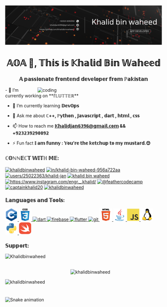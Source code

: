 ![logo](https://github.com/Khalidbinwaheed/Khalidbinwaheed/blob/main/Black%20and%20Red%20Tech%20Data%20Analyst%20LinkedIn%20Banner.png)


<h1 align="center">𝔸𝕆𝔸 👋, 𝕋𝕙𝕚𝕤 𝕚𝕤 𝕂𝕙𝕒𝕝𝕚𝕕 𝔹𝕚𝕟 𝕎𝕒𝕙𝕖𝕖𝕕</h1>
<h3 align="center">𝔸 𝕡𝕒𝕤𝕤𝕚𝕠𝕟𝕒𝕥𝕖 𝕗𝕣𝕠𝕟𝕥𝕖𝕟𝕕 𝕕𝕖𝕧𝕖𝕝𝕠𝕡𝕖𝕣 𝕗𝕣𝕠𝕞 ℙ𝕒𝕜𝕚𝕤𝕥𝕒𝕟</h3>
<img align="right" alt="coding" width="400" src= "https://camo.githubusercontent.com/018efa30f93ed202a5356744ad59b7f4b446bf50d2ea637948f870266170103f/68747470733a2f2f7374617469632e7769787374617469632e636f6d2f6d656469612f6233313361395f38396562656330633566333834633635613935353166306331656331386361397e6d76322e676966">
- 🔭 I’m currently working on **𝕗𝕃𝕌𝕋𝕋𝔼ℝ**

- 🌱 I’m currently learning **𝔻𝕖𝕧𝕆𝕡𝕤**

- 💬 Ask me about **ℂ++, ℙ𝕪𝕥𝕙𝕠𝕟 , 𝕁𝕒𝕧𝕒𝕤𝕔𝕣𝕚𝕡𝕥 , 𝕕𝕒𝕣𝕥 , 𝕙𝕥𝕞𝕝 , 𝕔𝕤𝕤**

- 📫 How to reach me **𝕂𝕙𝕒𝕝𝕚𝕕𝕛𝕒𝕟𝟞𝟛𝟡𝟞@𝕘𝕞𝕒𝕚𝕝.𝕔𝕠𝕞 && +𝟡𝟚𝟛𝟚𝟛𝟡𝟚𝟡𝟘𝟘𝟡𝟚**

- ⚡ Fun fact **𝕀 𝕒𝕞 𝕗𝕦𝕟𝕟𝕪 : 𝕐𝕠𝕦’𝕣𝕖 𝕥𝕙𝕖 𝕜𝕖𝕥𝕔𝕙𝕦𝕡 𝕥𝕠 𝕞𝕪 𝕞𝕦𝕤𝕥𝕒𝕣𝕕.😊**

<h3 align="left">ℂ𝕆ℕℕ𝔼ℂ𝕋 𝕎𝕀𝕋ℍ 𝕄𝔼:</h3>
<p align="left">
<a href="https://dev.to/khalidbinwaheed" target="blank"><img align="center" src="https://raw.githubusercontent.com/rahuldkjain/github-profile-readme-generator/master/src/images/icons/Social/devto.svg" alt="khalidbinwaheed" height="30" width="40" /></a>
<a href="https://linkedin.com/in/in/khalid-bin-waheed-956a722aa" target="blank"><img align="center" src="https://raw.githubusercontent.com/rahuldkjain/github-profile-readme-generator/master/src/images/icons/Social/linked-in-alt.svg" alt="in/khalid-bin-waheed-956a722aa" height="30" width="40" /></a>
<a href="https://stackoverflow.com/users/users/25022363/khalid-jan" target="blank"><img align="center" src="https://raw.githubusercontent.com/rahuldkjain/github-profile-readme-generator/master/src/images/icons/Social/stack-overflow.svg" alt="users/25022363/khalid-jan" height="30" width="40" /></a>
<a href="https://fb.com/khalid bin waheed" target="blank"><img align="center" src="https://raw.githubusercontent.com/rahuldkjain/github-profile-readme-generator/master/src/images/icons/Social/facebook.svg" alt="khalid bin waheed" height="30" width="40" /></a>
<a href="https://instagram.com/https://www.instagram.com/engr._.khalid/" target="blank"><img align="center" src="https://raw.githubusercontent.com/rahuldkjain/github-profile-readme-generator/master/src/images/icons/Social/instagram.svg" alt="https://www.instagram.com/engr._.khalid/" height="30" width="40" /></a>
<a href="https://www.youtube.com/c/@feathercodecamp" target="blank"><img align="center" src="https://raw.githubusercontent.com/rahuldkjain/github-profile-readme-generator/master/src/images/icons/Social/youtube.svg" alt="@feathercodecamp" height="30" width="40" /></a>
<a href="https://www.hackerrank.com/captainkhalid20" target="blank"><img align="center" src="https://raw.githubusercontent.com/rahuldkjain/github-profile-readme-generator/master/src/images/icons/Social/hackerrank.svg" alt="captainkhalid20" height="30" width="40" /></a>
<a href="https://www.leetcode.com/khalidbinwaheed" target="blank"><img align="center" src="https://raw.githubusercontent.com/rahuldkjain/github-profile-readme-generator/master/src/images/icons/Social/leet-code.svg" alt="khalidbinwaheed" height="30" width="40" /></a>
</p>

<h3 align="left">𝕃𝕒𝕟𝕘𝕦𝕒𝕘𝕖𝕤 𝕒𝕟𝕕 𝕋𝕠𝕠𝕝𝕤:</h3>
<p align="left"> <a href="https://www.w3schools.com/cpp/" target="_blank" rel="noreferrer"> <img src="https://raw.githubusercontent.com/devicons/devicon/master/icons/cplusplus/cplusplus-original.svg" alt="cplusplus" width="40" height="40"/> </a> <a href="https://www.w3schools.com/css/" target="_blank" rel="noreferrer"> <img src="https://raw.githubusercontent.com/devicons/devicon/master/icons/css3/css3-original-wordmark.svg" alt="css3" width="40" height="40"/> </a> <a href="https://dart.dev" target="_blank" rel="noreferrer"> <img src="https://www.vectorlogo.zone/logos/dartlang/dartlang-icon.svg" alt="dart" width="40" height="40"/> </a> <a href="https://firebase.google.com/" target="_blank" rel="noreferrer"> <img src="https://www.vectorlogo.zone/logos/firebase/firebase-icon.svg" alt="firebase" width="40" height="40"/> </a> <a href="https://flutter.dev" target="_blank" rel="noreferrer"> <img src="https://www.vectorlogo.zone/logos/flutterio/flutterio-icon.svg" alt="flutter" width="40" height="40"/> </a> <a href="https://git-scm.com/" target="_blank" rel="noreferrer"> <img src="https://www.vectorlogo.zone/logos/git-scm/git-scm-icon.svg" alt="git" width="40" height="40"/> </a> <a href="https://www.w3.org/html/" target="_blank" rel="noreferrer"> <img src="https://raw.githubusercontent.com/devicons/devicon/master/icons/html5/html5-original-wordmark.svg" alt="html5" width="40" height="40"/> </a> <a href="https://www.java.com" target="_blank" rel="noreferrer"> <img src="https://raw.githubusercontent.com/devicons/devicon/master/icons/java/java-original.svg" alt="java" width="40" height="40"/> </a> <a href="https://developer.mozilla.org/en-US/docs/Web/JavaScript" target="_blank" rel="noreferrer"> <img src="https://raw.githubusercontent.com/devicons/devicon/master/icons/javascript/javascript-original.svg" alt="javascript" width="40" height="40"/> </a> <a href="https://www.linux.org/" target="_blank" rel="noreferrer"> <img src="https://raw.githubusercontent.com/devicons/devicon/master/icons/linux/linux-original.svg" alt="linux" width="40" height="40"/> </a> <a href="https://www.python.org" target="_blank" rel="noreferrer"> <img src="https://raw.githubusercontent.com/devicons/devicon/master/icons/python/python-original.svg" alt="python" width="40" height="40"/> </a> <a href="https://developer.apple.com/swift/" target="_blank" rel="noreferrer"> <img src="https://raw.githubusercontent.com/devicons/devicon/master/icons/swift/swift-original.svg" alt="swift" width="40" height="40"/> </a> </p>

<h3 align="left">𝕊𝕦𝕡𝕡𝕠𝕣𝕥:</h3>
<p><a href="https://www.buymeacoffee.com/Khalidbinwaheed"> <img align="left" src="https://cdn.buymeacoffee.com/buttons/v2/default-yellow.png" height="50" width="210" alt="Khalidbinwaheed" /></a></p><br><br>

<p><img align="center" src="https://github-readme-stats.vercel.app/api/top-langs?username=khalidbinwaheed&show_icons=true&locale=en&layout=compact" alt="khalidbinwaheed" /></p>

<p><img align="center" src="https://github-readme-streak-stats.herokuapp.com/?user=khalidbinwaheed&" alt="khalidbinwaheed" /></p>

###

<br clear="both">

<img src="https://raw.githubusercontent.com/maurodesouza/maurodesouza/output/snake.svg" alt="Snake animation" />

###
